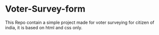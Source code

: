 # Voter-Survey-form
This Repo contain a simple project made for voter surveying for citizen of india, it is based on html and css only.
